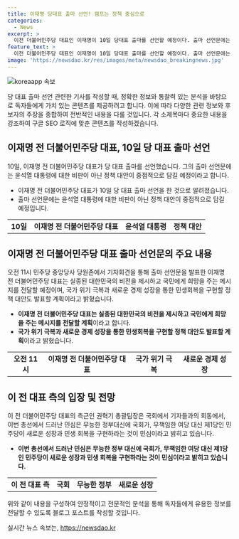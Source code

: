 ```yaml
---
title: 이재명 당대표 출마 선언! 캠프는 정책 중심으로
categories:
  - News
excerpt: >
  이전 더불어민주당 대표인 이재명이 10일 당대표 출마를 선언할 예정이다. 출마 선언문에는 윤석열 대통령 지적보다는 정책 대안에 중점을 둘 것으로 전해졌다. 국가 위기 극복과 경제 성장을 통한 민생 회복을 실현할 정책과 민주당 발전 방안을 발표할 예정이다. 이에 대한 권혁기 총괄팀장은 윤석열 대통령, 국민의힘, 당권 주자들에 대한 비판과 지적은 지양할 것이라며 미래 지향적 대안을 발표할 것이라 강조했다. 김두관 전 의원의 당대표 출마에 대한 어불성설이라고 반박했다.
feature_text: >
  이전 더불어민주당 대표인 이재명이 10일 당대표 출마를 선언할 예정이다. 출마 선언문에는 윤석열 대통령 지적보다는 정책 대안에 중점을 둘 것으로 전해졌다. 국가 위기 극복과 경제 성장을 통한 민생 회복을 실현할 정책과 민주당 발전 방안을 발표할 예정이다. 이에 대한 권혁기 총괄팀장은 윤석열 대통령, 국민의힘, 당권 주자들에 대한 비판과 지적은 지양할 것이라며 미래 지향적 대안을 발표할 것이라 강조했다. 김두관 전 의원의 당대표 출마에 대한 어불성설이라고 반박했다.
image: 'https://newsdao.kr/res/images/meta/newsdao_breakingnews.jpg'
---
```


<p><img src="https://newsdao.kr/res/images/meta/newsdao_breakingnews.jpg" alt="koreaapp 속보" /></p>

<p>당 대표 출마 선언 관련한 기사를 작성할 때, 정확한 정보와 통찰력 있는 분석을 바탕으로 독자들에게 가치 있는 콘텐츠를 제공하려고 합니다. 이에 따라 다양한 관련 정보와 후보자의 주장을 종합하여 전반적인 내용을 다룰 것입니다. 각 소제목마다 중요한 내용을 강조하여 구글 SEO 로직에 맞춘 콘텐츠를 작성하겠습니다.</p>

<h2 data-ke-size="size26">이재명 전 더불어민주당 대표, 10일 당 대표 출마 선언</h2>

<p data-ke-size="size16">10일, 이재명 전 더불어민주당 대표가 당 대표 출마를 선언했습니다. 그의 출마 선언문에는 윤석열 대통령에 대한 비판이 아닌 정책 대안이 중점적으로 담길 예정이라고 합니다.</p>

<ul>
    <li>이재명 전 더불어민주당 대표가 10일 당 대표 출마 선언을 한 것으로 알려졌습니다.</li>
    <li>출마 선언문에는 윤석열 대통령에 대한 비판이 아닌 정책 대안이 중점적으로 담길 예정입니다.</li>
</ul>

<table>
    <tr>
        <td style="text-align: center; height: 17px;"><b>10일</b></td>
        <td style="text-align: center; height: 17px;"><b>이재명 전 더불어민주당 대표</b></td>
        <td style="text-align: center; height: 17px;"><b>윤석열 대통령</b></td>
        <td style="text-align: center; height: 17px;"><b>정책 대안</b></td>
    </tr>
</table>

<h2 data-ke-size="size26">이재명 전 더불어민주당 대표 출마 선언문의 주요 내용</h2>

<p data-ke-size="size16">오전 11시 민주당 중앙당사 당원존에서 기자회견을 통해 출마 선언문을 발표한 이재명 전 더불어민주당 대표는 실종된 대한민국의 비전을 제시하고 국민에게 희망을 주는 메시지를 전달할 예정이며, 국가 위기 극복과 새로운 경제 성장을 통한 민생회복을 구현할 정책 대안도 발표할 계획이라고 밝혔습니다.</p>

<ul>
    <li><b>이재명 전 더불어민주당 대표는 실종된 대한민국의 비전을 제시하고 국민에게 희망을 주는 메시지를 전달할 계획</b>이라고 합니다.</li>
    <li><b>국가 위기 극복과 새로운 경제 성장을 통한 민생회복을 구현할 정책 대안도 발표할 계획</b>이라고 밝혔습니다.</li>
</ul>

<table>
    <tr>
        <td style="text-align: center; height: 17px;"><b>오전 11시</b></td>
        <td style="text-align: center; height: 17px;"><b>이재명 전 더불어민주당 대표</b></td>
        <td style="text-align: center; height: 17px;"><b>국가 위기 극복</b></td>
        <td style="text-align: center; height: 17px;"><b>새로운 경제 성장</b></td>
    </tr>
</table>

<h2 data-ke-size="size26">이 전 대표 측의 입장 및 전망</h2>

<p data-ke-size="size16">이 전 더불어민주당 대표의 측근인 권혁기 총괄팀장은 국회에서 기자들과의 회동에서, 이번 총선에서 드러난 민심은 무능한 정부대신에 국회가, 무책임한 여당 대신 제1당인 민주당이 새로운 성장과 민생 회복을 구현하라는 것이 민심이라고 밝히고 있습니다.</p>

<ul>
    <li><b>이번 총선에서 드러난 민심은 무능한 정부 대신에 국회가, 무책임한 여당 대신 제1당인 민주당이 새로운 성장과 민생 회복을 구현하라는 것이 민심이라고 밝히고 있습니다.</b></li>
</ul>

<table>
    <tr>
        <td style="text-align: center; height: 17px;"><b>이 전 대표 측</b></td>
        <td style="text-align: center; height: 17px;"><b>국회</b></td>
        <td style="text-align: center; height: 17px;"><b>무능한 정부</b></td>
        <td style="text-align: center; height: 17px;"><b>새로운 성장</b></td>
    </tr>
</table>

<p>위와 같이 내용을 구성하여 안정적이고 전문적인 분석을 통해 독자들에게 유용한 정보를 전달할 수 있도록 블로그 포스트를 작성할 것입니다.</p>
실시간 뉴스 속보는, <a href="https://newsdao.kr" rel="dofollow">https://newsdao.kr</a>


